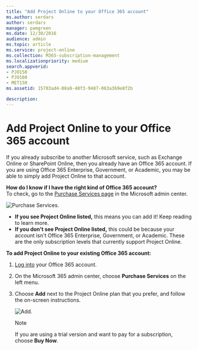 ```yaml
---
title: "Add Project Online to your Office 365 account"
ms.author: serdars
author: serdars
manager: pamgreen
ms.date: 12/30/2016
audience: admin
ms.topic: article
ms.service: project-online
ms.collection: M365-subscription-management
ms.localizationpriority: medium
search.appverid:
- PJO150
- PJO160
- MET150
ms.assetid: 15703ad4-08a9-40f3-9487-063a369e8f2b

description: 
---
```


# Add Project Online to your Office 365 account

  
If you already subscribe to another Microsoft service, such as Exchange Online or SharePoint Online, then you already have an Office 365 account. If you are using Office 365 Enterprise, Government, or Academic, you may be able to simply add Project Online to that account.
  

**How do I know if I have the right kind of Office 365 account?** <br/> To check, go to the [Purchase Services page](https://go.microsoft.com/fwlink/p/?LinkID=402340) in the Microsoft admin center.  <br/> 


![Purchase Services.](media/6a43626d-916a-4bb7-816f-633770ded933.jpg) 

- **If you see Project Online listed,** this means you can add it! Keep reading to learn more.
- **If you don't see Project Online listed,** this could be because your account isn't Office 365 Enterprise, Government, or Academic. These are the only subscription levels that currently support Project Online.
  
 
 **To add Project Online to your existing Office 365 account:**
  
1. [Log into](https://portal.office.com) your Office 365 account. 
    
2. On the Microsoft 365 admin center, choose **Purchase Services** on the left menu. 
    
3. Choose **Add** next to the Project Online plan that you prefer, and follow the on-screen instructions. 
    
    ![Add.](media/31f98738-ca32-4579-828d-8bdcbc2a953a.jpg)
  
    > [!NOTE]
    >  If you are using a trial version and want to pay for a subscription, choose **Buy Now**. 
  

